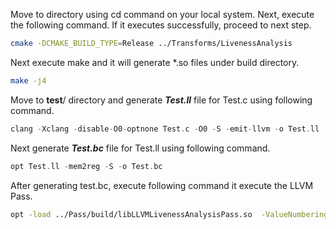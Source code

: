 Move to directory using cd command on your local system. Next, execute the following command. If it executes successfully, proceed to next step.
```bash
cmake -DCMAKE_BUILD_TYPE=Release ../Transforms/LivenessAnalysis
```
Next execute make and it will generate *.so files under build directory. 
```bash
make -j4
```
Move to **test**/ directory and generate ***Test.ll*** file for Test.c using following command. 
```c++
clang -Xclang -disable-O0-optnone Test.c -O0 -S -emit-llvm -o Test.ll
```
Next generate ***Test.bc*** file for Test.ll using following command. 
```c++
opt Test.ll -mem2reg -S -o Test.bc
```
After generating test.bc, execute following command it execute the LLVM Pass. 
```bash
opt -load ../Pass/build/libLLVMLivenessAnalysisPass.so  -ValueNumbering Test.ll
```
